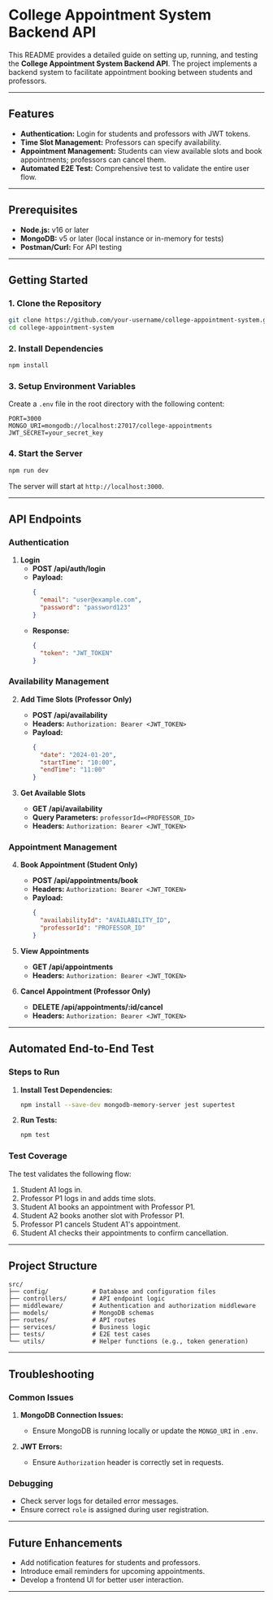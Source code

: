 # College Appointment System Backend API  

This README provides a detailed guide on setting up, running, and testing the **College Appointment System Backend API**. The project implements a backend system to facilitate appointment booking between students and professors.  

---

## Features  

- **Authentication:** Login for students and professors with JWT tokens.  
- **Time Slot Management:** Professors can specify availability.  
- **Appointment Management:** Students can view available slots and book appointments; professors can cancel them.  
- **Automated E2E Test:** Comprehensive test to validate the entire user flow.  

---

## Prerequisites  

- **Node.js:** v16 or later  
- **MongoDB:** v5 or later (local instance or in-memory for tests)  
- **Postman/Curl:** For API testing  

---

## Getting Started  

### 1. Clone the Repository  

```bash  
git clone https://github.com/your-username/college-appointment-system.git  
cd college-appointment-system  
```  

### 2. Install Dependencies  

```bash  
npm install  
```  

### 3. Setup Environment Variables  

Create a `.env` file in the root directory with the following content:  

```env  
PORT=3000  
MONGO_URI=mongodb://localhost:27017/college-appointments  
JWT_SECRET=your_secret_key  
```  

### 4. Start the Server  

```bash  
npm run dev  
```  

The server will start at `http://localhost:3000`.  

---

## API Endpoints  

### **Authentication**  

1. **Login**  
   - **POST /api/auth/login**  
   - **Payload:**  
     ```json  
     {  
       "email": "user@example.com",  
       "password": "password123"  
     }  
     ```  
   - **Response:**  
     ```json  
     {  
       "token": "JWT_TOKEN"  
     }  
     ```  

### **Availability Management**  

2. **Add Time Slots (Professor Only)**  
   - **POST /api/availability**  
   - **Headers:** `Authorization: Bearer <JWT_TOKEN>`  
   - **Payload:**  
     ```json  
     {  
       "date": "2024-01-20",  
       "startTime": "10:00",  
       "endTime": "11:00"  
     }  
     ```  

3. **Get Available Slots**  
   - **GET /api/availability**  
   - **Query Parameters:** `professorId=<PROFESSOR_ID>`  
   - **Headers:** `Authorization: Bearer <JWT_TOKEN>`  

### **Appointment Management**  

4. **Book Appointment (Student Only)**  
   - **POST /api/appointments/book**  
   - **Headers:** `Authorization: Bearer <JWT_TOKEN>`  
   - **Payload:**  
     ```json  
     {  
       "availabilityId": "AVAILABILITY_ID",  
       "professorId": "PROFESSOR_ID"  
     }  
     ```  

5. **View Appointments**  
   - **GET /api/appointments**  
   - **Headers:** `Authorization: Bearer <JWT_TOKEN>`  

6. **Cancel Appointment (Professor Only)**  
   - **DELETE /api/appointments/:id/cancel**  
   - **Headers:** `Authorization: Bearer <JWT_TOKEN>`  

---

## Automated End-to-End Test  

### Steps to Run  

1. **Install Test Dependencies:**  

   ```bash  
   npm install --save-dev mongodb-memory-server jest supertest  
   ```  

2. **Run Tests:**  

   ```bash  
   npm test  
   ```  

### Test Coverage  

The test validates the following flow:  

1. Student A1 logs in.  
2. Professor P1 logs in and adds time slots.  
3. Student A1 books an appointment with Professor P1.  
4. Student A2 books another slot with Professor P1.  
5. Professor P1 cancels Student A1's appointment.  
6. Student A1 checks their appointments to confirm cancellation.  

---

## Project Structure  

```
src/  
├── config/            # Database and configuration files  
├── controllers/       # API endpoint logic  
├── middleware/        # Authentication and authorization middleware  
├── models/            # MongoDB schemas  
├── routes/            # API routes  
├── services/          # Business logic  
├── tests/             # E2E test cases  
└── utils/             # Helper functions (e.g., token generation)  
```

---

## Troubleshooting  

### Common Issues  

1. **MongoDB Connection Issues:**  
   - Ensure MongoDB is running locally or update the `MONGO_URI` in `.env`.  

2. **JWT Errors:**  
   - Ensure `Authorization` header is correctly set in requests.  

### Debugging  

- Check server logs for detailed error messages.  
- Ensure correct `role` is assigned during user registration.  

---

## Future Enhancements  

- Add notification features for students and professors.  
- Introduce email reminders for upcoming appointments.  
- Develop a frontend UI for better user interaction.  

---  
